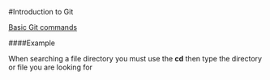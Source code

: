 #Introduction to Git

[Basic Git commands](https://github.com/JonathanMoreno14/RubyonRails-CommandLine-Syntax/blob/master/RubyonRails-Topics/Git-Basic-Commands.md)

####Example

When searching a file directory you must use the **cd** then type the directory or file you are looking for






